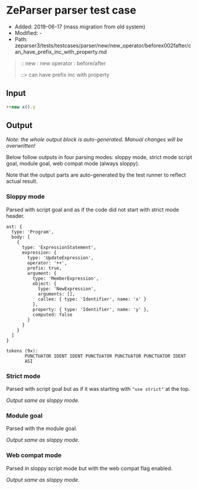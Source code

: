 # ZeParser parser test case

- Added: 2019-06-17 (mass migration from old system)
- Modified: -
- Path: zeparser3/tests/testcases/parser/new/new_operator/beforex002fafter/can_have_prefix_inc_with_property.md

> :: new : new operator : before/after
>
> ::> can have prefix inc with property

## Input

`````js
++new x().y
`````

## Output

_Note: the whole output block is auto-generated. Manual changes will be overwritten!_

Below follow outputs in four parsing modes: sloppy mode, strict mode script goal, module goal, web compat mode (always sloppy).

Note that the output parts are auto-generated by the test runner to reflect actual result.

### Sloppy mode

Parsed with script goal and as if the code did not start with strict mode header.

`````
ast: {
  type: 'Program',
  body: [
    {
      type: 'ExpressionStatement',
      expression: {
        type: 'UpdateExpression',
        operator: '++',
        prefix: true,
        argument: {
          type: 'MemberExpression',
          object: {
            type: 'NewExpression',
            arguments: [],
            callee: { type: 'Identifier', name: 'x' }
          },
          property: { type: 'Identifier', name: 'y' },
          computed: false
        }
      }
    }
  ]
}

tokens (9x):
       PUNCTUATOR IDENT IDENT PUNCTUATOR PUNCTUATOR PUNCTUATOR IDENT
       ASI
`````

### Strict mode

Parsed with script goal but as if it was starting with `"use strict"` at the top.

_Output same as sloppy mode._

### Module goal

Parsed with the module goal.

_Output same as sloppy mode._

### Web compat mode

Parsed in sloppy script mode but with the web compat flag enabled.

_Output same as sloppy mode._

